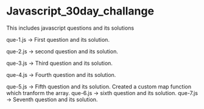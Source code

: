 # Javascript_30day_challange
This includes javascript questions and its solutions

que-1.js -> First question and its solution.

que-2.js -> second question and its solution.

que-3.js -> Third question and its solution.

que-4.js -> Fourth question and its solution.

que-5.js -> Fifth question and its solution. Created a custom map function which tranform the array.
que-6.js -> sixth question and its solution. 
que-7.js -> Seventh question and its solution. 
